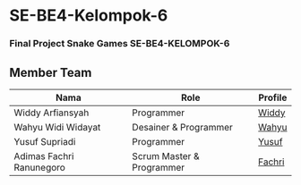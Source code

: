 # SE-BE4-Kelompok-6
### Final Project Snake Games SE-BE4-KELOMPOK-6

## Member Team

| Nama | Role | Profile |
| ------ | ------ | ------ |
| Widdy Arfiansyah | Programmer | [Widdy](https://github.com/arvians-id) |
| Wahyu Widi Widayat | Desainer & Programmer | [Wahyu](https://github.com/WAHYUWIDIWIDAYAT) |
| Yusuf Supriadi | Programmer | [Yusuf](https://github.com/cupyusuf) |
| Adimas Fachri Ranunegoro | Scrum Master & Programmer | [Fachri](https://github.com/adimasfachri) |